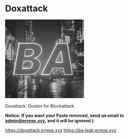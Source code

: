 # Doxattack
![DoxAttack Logo](./favicon.ico)

Doxattack: Doxbin for Blockattack

**Notice: If you want your Paste removed, send an email to admin@errexe.xyz, and it will be ignored (:**

https://doxattack.errexe.xyz
https://ba-leak.errexe.xyz

